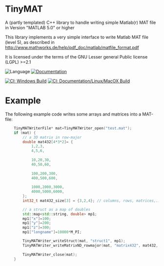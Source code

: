 # TinyMAT
A (partly templated) C++ library to handle writing simple Matlab(r) MAT file in Version "MATLAB 5.0" or higher

This library implements a very simple interface to write Matlab MAT file (level 5), as described in http://www.mathworks.de/help/pdf_doc/matlab/matfile_format.pdf

It is licensed under the terms of the GNU Lesser general Public license (LGPL) >=2.1


![Language](https://img.shields.io/github/languages/top/jkriege2/TinyMAT)
[![Documentation](https://img.shields.io/badge/documentation-online-blue)](http://jkriege2.github.io/TinyMAT/index.html)

[![CI: Windows Build](https://img.shields.io/appveyor/ci/jkriege2/TinyMAT/master?label=CI%20Windows%20Build)](https://ci.appveyor.com/project/jkriege2/TinyMAT/branch/master) 
[![CI: Documentation/Linux/MacOX Build](https://img.shields.io/travis/jkriege2/TinyMAT/master?label=CI%3A%20Documentation%2FLinux%2FMacOX%20Build)](https://travis-ci.org/jkriege2/TinyMAT)

# Example
The following example code writes some arrays and matrices into a MAT-file:
```C++
	TinyMATWriterFile* mat=TinyMATWriter_open("test.mat");
	if (mat) {
		// a 3D matrix in row-major
		double mat432[4*3*2]= {
		    1,2,3,
			4,5,6,
			
			10,20,30,
			40,50,60,
			
			100,200,300,
			400,500,600,
			
			1000,2000,3000,
			4000,5000,6000,
		};
		int32_t mat432_size[3] = {3,2,4}; // columns, rows, matrices,...

		// a struct as a map of doubles
		std::map<std::string, double> mp1;
		mp1["x"]=100;
		mp1["y"]=200;
		mp1["z"]=300;
		mp1["longname"]=10000*M_PI;

		TinyMATWriter_writeStruct(mat, "struct1", mp1);
		TinyMATWriter_writeMatrixND_rowmajor(mat, "matrix432", mat432, mat432_size, 3);
		
		TinyMATWriter_close(mat);
	}
```
